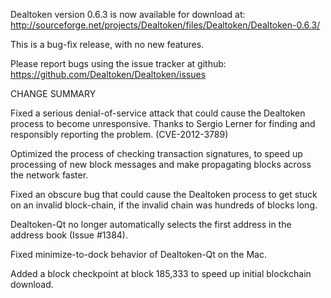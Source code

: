 Dealtoken version 0.6.3 is now available for download at:
  http://sourceforge.net/projects/Dealtoken/files/Dealtoken/Dealtoken-0.6.3/

This is a bug-fix release, with no new features.

Please report bugs using the issue tracker at github:
  https://github.com/Dealtoken/Dealtoken/issues

CHANGE SUMMARY

Fixed a serious denial-of-service attack that could cause the
Dealtoken process to become unresponsive. Thanks to Sergio Lerner
for finding and responsibly reporting the problem. (CVE-2012-3789)

Optimized the process of checking transaction signatures, to
speed up processing of new block messages and make propagating
blocks across the network faster.

Fixed an obscure bug that could cause the Dealtoken process to get
stuck on an invalid block-chain, if the invalid chain was
hundreds of blocks long.

Dealtoken-Qt no longer automatically selects the first address
in the address book (Issue #1384).

Fixed minimize-to-dock behavior of Dealtoken-Qt on the Mac.

Added a block checkpoint at block 185,333 to speed up initial
blockchain download.
